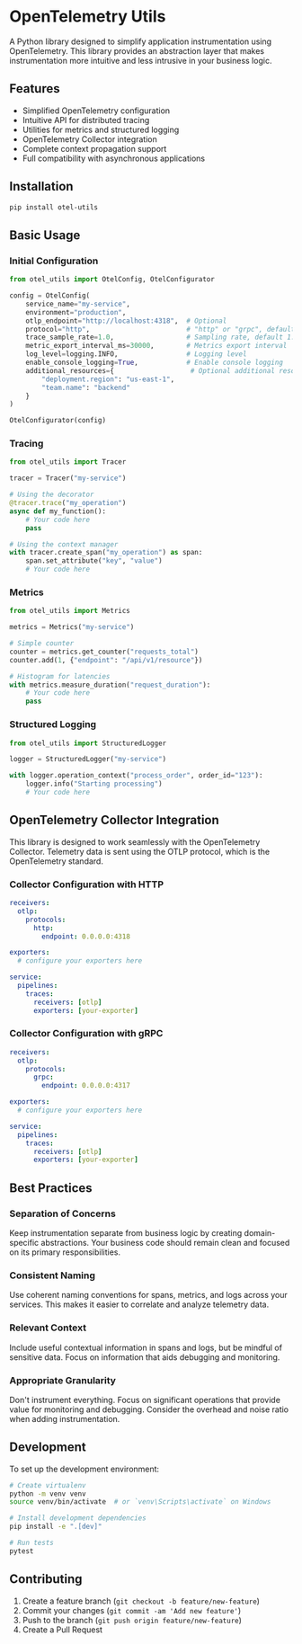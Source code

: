 # OpenTelemetry Utils

A Python library designed to simplify application instrumentation using OpenTelemetry. This library provides an abstraction layer that makes instrumentation more intuitive and less intrusive in your business logic.

## Features

- Simplified OpenTelemetry configuration
- Intuitive API for distributed tracing
- Utilities for metrics and structured logging
- OpenTelemetry Collector integration
- Complete context propagation support
- Full compatibility with asynchronous applications

## Installation

```bash
pip install otel-utils
```

## Basic Usage

### Initial Configuration
```python
from otel_utils import OtelConfig, OtelConfigurator

config = OtelConfig(
    service_name="my-service",
    environment="production",
    otlp_endpoint="http://localhost:4318",  # Optional
    protocol="http",                        # "http" or "grpc", default "grpc"
    trace_sample_rate=1.0,                  # Sampling rate, default 1.0
    metric_export_interval_ms=30000,        # Metrics export interval
    log_level=logging.INFO,                 # Logging level
    enable_console_logging=True,            # Enable console logging
    additional_resources={                   # Optional additional resources
        "deployment.region": "us-east-1",
        "team.name": "backend"
    }
)

OtelConfigurator(config)
```

### Tracing
```python
from otel_utils import Tracer

tracer = Tracer("my-service")

# Using the decorator
@tracer.trace("my_operation")
async def my_function():
    # Your code here
    pass

# Using the context manager
with tracer.create_span("my_operation") as span:
    span.set_attribute("key", "value")
    # Your code here
```

### Metrics
```python
from otel_utils import Metrics

metrics = Metrics("my-service")

# Simple counter
counter = metrics.get_counter("requests_total")
counter.add(1, {"endpoint": "/api/v1/resource"})

# Histogram for latencies
with metrics.measure_duration("request_duration"):
    # Your code here
    pass
```

### Structured Logging
```python
from otel_utils import StructuredLogger

logger = StructuredLogger("my-service")

with logger.operation_context("process_order", order_id="123"):
    logger.info("Starting processing")
    # Your code here
```

## OpenTelemetry Collector Integration

This library is designed to work seamlessly with the OpenTelemetry Collector. Telemetry data is sent using the OTLP protocol, which is the OpenTelemetry standard.

### Collector Configuration with HTTP
```yaml
receivers:
  otlp:
    protocols:
      http:
        endpoint: 0.0.0.0:4318

exporters:
  # configure your exporters here

service:
  pipelines:
    traces:
      receivers: [otlp]
      exporters: [your-exporter]
```

### Collector Configuration with gRPC
```yaml
receivers:
  otlp:
    protocols:
      grpc:
        endpoint: 0.0.0.0:4317

exporters:
  # configure your exporters here

service:
  pipelines:
    traces:
      receivers: [otlp]
      exporters: [your-exporter]
```

## Best Practices

### Separation of Concerns
Keep instrumentation separate from business logic by creating domain-specific abstractions. Your business code should remain clean and focused on its primary responsibilities.

### Consistent Naming
Use coherent naming conventions for spans, metrics, and logs across your services. This makes it easier to correlate and analyze telemetry data.

### Relevant Context
Include useful contextual information in spans and logs, but be mindful of sensitive data. Focus on information that aids debugging and monitoring.

### Appropriate Granularity
Don't instrument everything. Focus on significant operations that provide value for monitoring and debugging. Consider the overhead and noise ratio when adding instrumentation.

## Development

To set up the development environment:
    
```bash
# Create virtualenv
python -m venv venv
source venv/bin/activate  # or `venv\Scripts\activate` on Windows

# Install development dependencies
pip install -e ".[dev]"

# Run tests
pytest
```

## Contributing

1. Create a feature branch (`git checkout -b feature/new-feature`)
2. Commit your changes (`git commit -am 'Add new feature'`)
3. Push to the branch (`git push origin feature/new-feature`)
4. Create a Pull Request